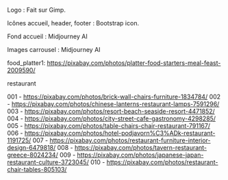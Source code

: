 Logo : Fait sur Gimp.

Icônes accueil, header, footer : Bootstrap icon.

Fond accueil : Midjourney AI

Images carrousel : Midjourney AI

food_platter1: https://pixabay.com/photos/platter-food-starters-meal-feast-2009590/

restaurant

001 - https://pixabay.com/photos/brick-wall-chairs-furniture-1834784/
002 - https://pixabay.com/photos/chinese-lanterns-restaurant-lamps-7591296/
003 - https://pixabay.com/photos/resort-beach-seaside-resort-4471852/
004 - https://pixabay.com/photos/city-street-cafe-gastronomy-4298285/
005 - https://pixabay.com/photos/table-chairs-chair-restaurant-791167/
006 - https://pixabay.com/photos/hotel-podjavorn%C3%ADk-restaurant-1191725/
007 - https://pixabay.com/photos/restaurant-furniture-interior-design-6479818/
008 - https://pixabay.com/photos/tavern-restaurant-greece-8024234/
009 - https://pixabay.com/photos/japanese-japan-restaurant-culture-3723045/
010 - https://pixabay.com/photos/restaurant-chair-tables-805103/

